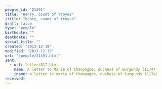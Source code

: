 ```yaml
---
people_id: "21391"
title: "Henry, count of Troyes"
ititle: "henry, count of troyes"
draft: false
type: "people"
birthdate: ""
deathdate: ""
social_title: ""
created: "2013-12-19"
modified: "2013-12-19"
url: "/people/21391.html"
sent:
  - url: letter/817.html
    name: A letter to Marie of Champagne, duchess of Burgundy (1174)
    iname: a letter to marie of champagne, duchess of burgundy (1174)
received:
---
```

